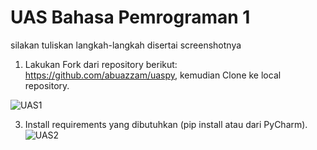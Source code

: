 # UAS Bahasa Pemrograman 1

silakan tuliskan langkah-langkah disertai screenshotnya

1. Lakukan Fork dari repository berikut: https://github.com/abuazzam/uaspy, kemudian Clone
ke local repository.

![UAS1](https://user-images.githubusercontent.com/46512504/55851369-7f3b9c80-5b82-11e9-8f6e-8cf18a7aa22c.jpg)







3. Install requirements yang dibutuhkan (pip install atau dari PyCharm).
![UAS2](https://user-images.githubusercontent.com/46512504/55853191-2f60d380-5b8a-11e9-8c45-b2ed5452b767.jpg)

